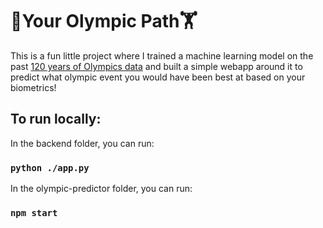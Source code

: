 # 🏃Your Olympic Path🏋️

This is a fun little project where I trained a machine learning model on the past [120 years of Olympics data](https://www.kaggle.com/datasets/heesoo37/120-years-of-olympic-history-athletes-and-results?resource=download) and built a simple webapp around it to predict what olympic event you would have been best at based on your biometrics!

## To run locally:

In the backend folder, you can run:

### `python ./app.py`

In the olympic-predictor folder, you can run:

### `npm start`